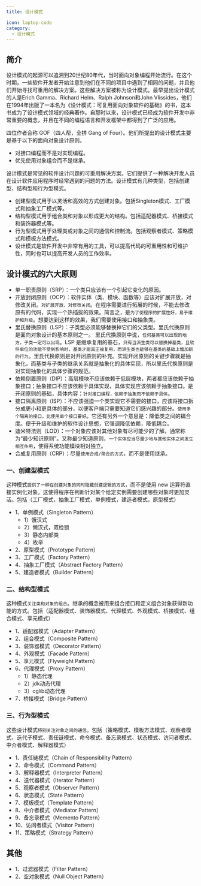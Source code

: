 ```yaml
---
title: 设计模式

icon: laptop-code
category:
  - 设计模式
---
```


## 简介

设计模式的起源可以追溯到20世纪80年代，当时面向对象编程开始流行。在这个时期，一些软件开发者开始注意到他们在不同的项目中遇到了相同的问题，并且他们开始寻找可重用的解决方案。这些解决方案被称为设计模式。最早提出设计模式的人是Erich
Gamma、Richard Helm、Ralph Johnson和John
Vlissides，他们在1994年出版了一本名为《设计模式：可复用面向对象软件的基础》的书，这本书成为了设计模式领域的经典著作。自那时以来，设计模式已经成为软件开发中非常重要的概念，并且在不同的编程语言和开发框架中都得到了广泛的应用。

四位作者合称 GOF（四人帮，全拼 Gang of Four）。他们所提出的设计模式主要是基于以下的面向对象设计原则。

* 对接口编程而不是对实现编程。
* 优先使用对象组合而不是继承。

设计模式是常见的软件设计问题的可重用解决方案。它们提供了一种解决开发人员在设计软件应用程序时经常遇到的问题的方法。设计模式有几种类型，包括创建型、结构型和行为型模式。

* 创建型模式用于以灵活和高效的方式创建对象。包括Singleton模式、工厂模式和抽象工厂模式等。
* 结构型模式用于组合类和对象以形成更大的结构。包括适配器模式、桥接模式和装饰器模式等。
* 行为型模式用于处理类或对象之间的通信和控制流。包括观察者模式、策略模式和模板方法模式。
* 设计模式是软件开发中非常有用的工具，可以提高代码的可重用性和可维护性，同时也可以提高开发人员的工作效率。

## 设计模式的六大原则

* 单一职责原则（SRP）：一个类只应该有一个引起它变化的原因。
* 开放封闭原则（OCP）：软件实体（类、模块、函数等）应该对扩展开放，对修改关闭。`对扩展开放，对修改关闭`。在程序需要进行拓展的时候，不能去修改原有的代码，实现一个热插拔的效果。简言之，是`为了使程序的扩展性好，易于维护和升级`。想要达到这样的效果，我们需要使用接口和抽象类。
* 里氏替换原则（LSP）：子类型必须能够替换掉它们的父类型。里氏代换原则是面向对象设计的基本原则之一。 里氏代换原则中说，`任何基类可以出现的地方，子类一定可以出现`。LSP 是继承复用的基石，`只有当派生类可以替换掉基类，且软件单位的功能不受到影响时，基类才能真正被复用，而派生类也能够在基类的基础上增加新的行为`。里氏代换原则是对开闭原则的补充。实现开闭原则的关键步骤就是抽象化，而基类与子类的继承关系就是抽象化的具体实现，所以里氏代换原则是对实现抽象化的具体步骤的规范。
* 依赖倒置原则（DIP）：高层模块不应该依赖于低层模块，两者都应该依赖于抽象接口；抽象接口不应该依赖于具体实现，具体实现应该依赖于抽象接口。是开闭原则的基础，具体内容：`针对接口编程，依赖于抽象而不依赖于具体`。
* 接口隔离原则（ISP）：不应该强迫一个类实现它不需要的接口，应该将接口拆分成更小和更具体的部分，以便客户端只需要知道它们感兴趣的部分。`使用多个隔离的接口，比使用单个接口要好`。它还有另外一个意思是：降低类之间的耦合度。便于升级和维护的软件设计思想，它强调降低依赖，降低耦合。
* 迪米特法则（LOD）：一个对象应该对其他对象有尽可能少的了解，通常称为“最少知识原则”。又称最少知道原则，`一个实体应当尽量少地与其他实体之间发生相互作用`，使得系统功能模块相对独立。
* 合成复用原则（CRP）：尽量`使用合成/聚合的方式`，而不是使用继承。

### 一、创建型模式

这种模式`提供了一种在创建对象的同时隐藏创建逻辑的方式`，而不是使用 new 运算符直接实例化对象。这使得程序在判断针对某个给定实例需要创建哪些对象时更加灵活。包括（工厂模式，抽象工厂模式，单例模式，建造者模式，原型模式）


* 1、单例模式（Singleton Pattern）
    * 1）饿汉式
    * 2）懒汉式，双检锁
    * 3）静态内部类
    * 4）枚举
* 2、原型模式（Prototype Pattern）
* 3、工厂模式（Factory Pattern）
* 4、抽象工厂模式（Abstract Factory Pattern）
* 5、建造者模式（Builder Pattern）

### 二、结构型模式

这种模式`关注类和对象的组合`。继承的概念被用来组合接口和定义组合对象获得新功能的方式。包括（适配器模式、装饰器模式、代理模式、外观模式、桥接模式、组合模式、享元模式）

* 1、适配器模式（Adapter Pattern）
* 2、组合模式（Composite Pattern）
* 3、装饰器模式（Decorator Pattern）
* 4、外观模式（Facade Pattern）
* 5、享元模式（Flyweight Pattern）
* 6、代理模式（Proxy Pattern）
    * 1）静态代理
    * 2）jdk动态代理
    * 3）cglib动态代理
* 7、桥接模式（Bridge Pattern）

### 三、行为型模式

这些设计模式`特别关注对象之间的通信`。包括（策略模式、模板方法模式、观察者模式、迭代子模式、责任链模式、命令模式、备忘录模式、状态模式、访问者模式、中介者模式、解释器模式）



* 1、责任链模式（Chain of Responsibility Pattern）
* 2、命令模式（Command Pattern）
* 3、解释器模式（Interpreter Pattern）
* 4、迭代器模式（Iterator Pattern）
* 5、观察者模式（Observer Pattern）
* 6、状态模式（State Pattern）
* 7、模板模式（Template Pattern）
* 8、中介者模式（Mediator Pattern）
* 9、备忘录模式（Memento Pattern）
* 10、访问者模式（Visitor Pattern）
* 11、策略模式（Strategy Pattern）

## 其他

* 1、过滤器模式（Filter Pattern）
* 2、空对象模式（Null Object Pattern）